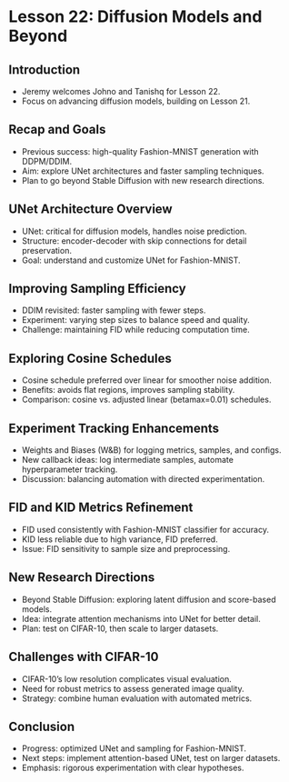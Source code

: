 # Lesson 22: Diffusion Models and Beyond

## Introduction
- Jeremy welcomes Johno and Tanishq for Lesson 22.
- Focus on advancing diffusion models, building on Lesson 21.

## Recap and Goals
- Previous success: high-quality Fashion-MNIST generation with DDPM/DDIM.
- Aim: explore UNet architectures and faster sampling techniques.
- Plan to go beyond Stable Diffusion with new research directions.

## UNet Architecture Overview
- UNet: critical for diffusion models, handles noise prediction.
- Structure: encoder-decoder with skip connections for detail preservation.
- Goal: understand and customize UNet for Fashion-MNIST.

## Improving Sampling Efficiency
- DDIM revisited: faster sampling with fewer steps.
- Experiment: varying step sizes to balance speed and quality.
- Challenge: maintaining FID while reducing computation time.

## Exploring Cosine Schedules
- Cosine schedule preferred over linear for smoother noise addition.
- Benefits: avoids flat regions, improves sampling stability.
- Comparison: cosine vs. adjusted linear (betamax=0.01) schedules.

## Experiment Tracking Enhancements
- Weights and Biases (W&B) for logging metrics, samples, and configs.
- New callback ideas: log intermediate samples, automate hyperparameter tracking.
- Discussion: balancing automation with directed experimentation.

## FID and KID Metrics Refinement
- FID used consistently with Fashion-MNIST classifier for accuracy.
- KID less reliable due to high variance, FID preferred.
- Issue: FID sensitivity to sample size and preprocessing.

## New Research Directions
- Beyond Stable Diffusion: exploring latent diffusion and score-based models.
- Idea: integrate attention mechanisms into UNet for better detail.
- Plan: test on CIFAR-10, then scale to larger datasets.

## Challenges with CIFAR-10
- CIFAR-10’s low resolution complicates visual evaluation.
- Need for robust metrics to assess generated image quality.
- Strategy: combine human evaluation with automated metrics.

## Conclusion
- Progress: optimized UNet and sampling for Fashion-MNIST.
- Next steps: implement attention-based UNet, test on larger datasets.
- Emphasis: rigorous experimentation with clear hypotheses.